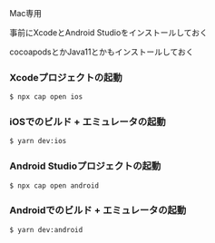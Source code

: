 
Mac専用

事前にXcodeとAndroid Studioをインストールしておく

cocoapodsとかJava11とかもインストールしておく

### Xcodeプロジェクトの起動

```bash
$ npx cap open ios
```


### iOSでのビルド + エミュレータの起動

```bash
$ yarn dev:ios
```


### Android Studioプロジェクトの起動

```bash
$ npx cap open android
```


### Androidでのビルド + エミュレータの起動

```bash
$ yarn dev:android
```
